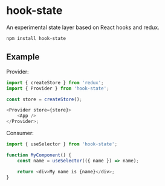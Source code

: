 # hook-state

An experimental state layer based on React hooks and redux.

```
npm install hook-state
```

## Example

Provider:

```js
import { createStore } from 'redux';
import { Provider } from 'hook-state';

const store = createStore();

<Provider store={store}>
    <App />
</Provider>;
```

Consumer:

```js
import { useSelector } from 'hook-state';

function MyComponent() {
    const name = useSelector(({ name }) => name);

    return <div>My name is {name}</div>;
}
```

